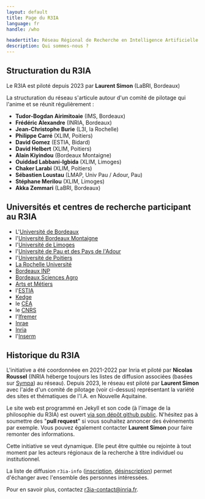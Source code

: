 ```yaml
---
layout: default
title: Page du R3IA
language: fr 
handle: /who

headertitle: Réseau Régional de Recherche en Intelligence Artificielle
description: Qui sommes-nous ?
---
```


## Structuration du R3IA

Le R3IA est piloté depuis 2023 par **Laurent Simon** (LaBRI, Bordeaux)

La structuration du réseau s'articule autour d'un comité de pilotage qui l'anime et se réunit régulièrement :

- **Tudor-Bogdan Airimitoaie** (IMS, Bordeaux)
- **Frédéric Alexandre** (INRIA, Bordeaux)
- **Jean-Christophe Burie** (L3I, la Rochelle)
- **Philippe Carré** (XLIM, Poitiers)
- **David Gomez** (ESTIA, Bidard)
- **David Helbert** (XLIM, Poitiers)
- **Alain Kiyindou** (Bordeaux Montaigne)
- **Ouiddad Labbani-Igbida** (XLIM, Limoges)
- **Chaker Larabi**	(XLIM, Poitiers)
- **Sébastien Loustau** (LMAP, Univ Pau / Adour, Pau)
- **Stéphane Merilou** (XLIM, Limoges)
- **Akka Zemmari** (LaBRI, Bordeaux)

## Universités et centres de recherche participant au R3IA

- L'<a href="https://www.u-bordeaux.fr/">Université de Bordeaux</a>
- l'<a href="https://www.u-bordeaux-montaigne.fr/">Université Bordeaux Montaigne</a>
- l'<a href="https://www.unilim.fr/">Université de Limoges</a>
- l'<a href="https://www.univ-pau.fr/">Université de Pau et des Pays de l'Adour</a>
- l'<a href="https://www.univ-poitiers.fr/">Université de Poitiers</a>
- <a href="https://www.univ-larochelle.fr/">La Rochelle Université</a>
- <a href="https://www.bordeaux-inp.fr/">Bordeaux INP</a>
- <a href="https://www.agro-bordeaux.fr/">Bordeaux Sciences Agro</a>
- <a href="https://artsetmetiers.fr/fr/campus/bordeaux-talence">Arts et Métiers</a>
- l'<a href="https://www.estia.fr/">ESTIA</a>
- <a href="https://kedge.edu/">Kedge</a>
- le <a href="http://www.cea.fr/pages/le-cea/les-centres-cea/cesta.aspx">CEA</a>
- le <a href="http://www.cnrs.fr/">CNRS</a>
- l'<a href="https://www.ifremer.fr/">Ifremer</a>
- <a href="https://www.inrae.fr/">Inrae</a>
- <a href="https://www.inria.fr/">Inria</a>
- l'<a href="https://www.inserm.fr/">Inserm</a> 

## Historique du R3IA

L'initiative a été coordonnéee en 2021-2022 par Inria et piloté par **Nicolas Roussel** (INRIA héberge toujours les listes de diffusion associées (basées sur <a href="https://www.sympa.org">Sympa</a>) au réseau). Depuis 2023, le réseau est piloté par **Laurent Simon** avec l'aide d'un comité de pilotage (voir ci-dessus) représentant la variété des sites et thématiques de l'I.A. en Nouvelle Aquitaine.

Le site web est programmé en Jekyll et son code (à l'image de la philosophie du R3IA) est ouvert [via son dépôt github public](https://github.com/lorensipro/website-r3ia). N'hésitez pas à soumettre des "**pull request**" si vous souhaitez annoncer des évènements par exemple. Vous pouvez également contacter **Laurent Simon** pour faire remonter des informations.


<p>Cette initiative se veut dynamique. Elle peut être quittée ou rejointe à tout moment par les acteurs régionaux de la recherche à titre individuel ou institutionnel.</p>

<p>La liste de diffusion <code>r3ia-info</code> (<a href="https://sympa.inria.fr/sympa/subscribe/r3ia-info">inscription</a>, <a href="https://sympa.inria.fr/sympa/signoff/r3ia-info">désinscription</a>) permet d'échanger avec l'ensemble des personnes intéressées.</p>

<p>Pour en savoir plus, contactez <a href="mailto:r3ia-contact@inria.fr">r3ia-contact@inria.fr</a>.</p>